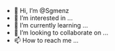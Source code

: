 - 👋 Hi, I’m @Sgmenz
- 👀 I’m interested in ...
- 🌱 I’m currently learning ...
- 💞️ I’m looking to collaborate on ...
- 📫 How to reach me ...

<!---
Sgmenz/Sgmenz is a ✨ special ✨ repository because its `README.md` (this file) appears on your GitHub profile.
You can click the Preview link to take a look at your changes.
--->
